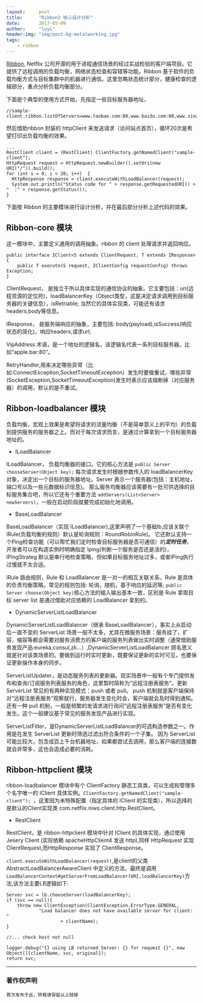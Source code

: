 ```yaml
---
layout:     post
title:      "Ribbon2 核心设计分析"
date:       2017-05-09
author:     "luyi"
header-img: "img/post-bg-metalworking.jpg"
tags:
    - ribbon
---
```


[Ribbon](https://github.com/Netflix/ribbon), Netflix 公司开源的用于进程通信场景的经过实战检验的客户端项目。它提供了远程调用的负载均衡，网络状态检查和容错等功能。Ribbon 基于软件的负载均衡方式与目标集群中的机器进行通信。这里忽略状态统计部分，健康检查的逻辑部分，重点分析负载均衡部分。

下面是个典型的使用方式开始，先指定一些目标服务器地址，

```
//sample-client.ribbon.listOfServers=www.taobao.com:80,www.baidu.com:80,www.sina.com:80
```
然后借助ribbon 封装的 httpClient 来发送请求（访问站点首页），循环20次是希望打印出负载均衡的效果。

```
...
RestClient client = (RestClient) ClientFactory.getNamedClient("sample-client");  
HttpRequest request = HttpRequest.newBuilder().setUri(new URI("/")).build();
for (int i = 0; i < 20; i++)  {
  HttpResponse response = client.executeWithLoadBalancer(request);
  System.out.println("Status code for " + response.getRequestedURI() + "  :" + response.getStatus());
}
```
下面按 Ribbon 的主要模块进行设计分析，并在最后部分分析上述代码的效果。

## Ribbon-core 模块
这一模块中，主要定义通用的调用抽象。ribbon 的 client 处理请求并返回响应。

```
public interface IClient<S extends ClientRequest, T extends IResponse> {
    public T execute(S request, IClientConfig requestConfig) throws Exception;
}
```
ClientRequest， 是独立于所以具体实现的通信协议的抽象。它主要包括：uri(远程资源的定位符)，loadBalancerKey（Object类型，这是决定请求调用到目标服务器的关键信息），isRetriable; 当然它的具体实现类，可能还有请求headers,body等信息。

IResponse， 是服务端响应的抽象，主要包括: body(payload),isSuccess(响应状态的简化)，响应headers,请求url;

VipAddress 术语，是一个地址的逻辑名，该逻辑名代表一系列目标服务器。比如“apple.bar:80”。

RetryHandler,用来决定哪些异常（比如:ConnectException,SocketTimeoutException）发生时要做重试，哪些异常(SocketException,SocketTimeoutException)发生时表示应该熔断掉（对应服务器）的调用，默认的是不重试。

## Ribbon-loadbalancer 模块

负载均衡，宏观上效果是希望将请求的流量均衡（不是简单意义上的平均）的负载到提供服务的服务器之上。而对于每次请求而言，是通过计算拿到一个目标服务器地址的。

- ILoadBalancer

ILoadBalancer， 负载均衡器的接口。它的核心方法是 `public Server chooseServer(Object key);` 每次请求发生时根据参数传入的 loadBalancerKey对象，决定出一个目标的服务器地址。Server 表示一个服务器(包括：主机地址，端口号以及一些元数据标识信息)。  那么服务均衡器应该需要有一批可供选择的目标服务集合吧，所以它还有个重要方法 `addServers(List<Server> newServers)`，一般在启动阶段就要完成初始化地调用。

- BaseLoadBalancer

BaseLoadBalancer（实现 ILoadBalancer),这里声明了一个基础lb,应该关联个 IRule(负载均衡的规则）默认是轮询规则：RoundRobinRule)。 它还默认支持一个Ping检查功能（可以帮忙我们定时检查目标服务器是否可通信）的***定时任务***，开发者可以在构造实例时明确指定 Iping(判断一个服务是否还是活的)，IPingStrateg 默认是串行地检查策略，但如果目标服务地址过多，或者IPing执行过慢就不太合适。

IRule 路由规则，Rule 和 LoadBalancer 是一对一的相互关联关系，Rule 是具体的负责均衡策略。常见的规则包括: 轮询，随机，基于响应的延迟等; `public Server choose(Object key)`核心方法的输入输出基本一致，区别是 Rule 拿取目标 server list 是通过借助对应依赖的 LoadBalancer 拿到的。


- DynamicServerListLoadBalancer

DynamicServerListLoadBalancer（继承 BaseLoadBalancer），事实上从启动后一直不变的 ServerList 场景一般不太多，尤其在微服务场景：服务挂了，扩容，缩容等都会需要对服务消费方的客户端的服务列表做出实时调整（通常借助服务发现产品:eureka,consul,zk...）,DynamicServerListLoadBalancer 顾名思义就是针对该类场景的。要做到运行时实时更新，既要保证更新的实时可见，也要保证更新操作本身的同步。

ServerListUpdater，是动态服务列表的更新器。现实场景中一般有个专门提供发布和查询/订阅服务列表服务的角色，这里暂时简称为”远程注册表服务”。更新 ServerList 常见的有两种实现模式：push 或者 pull。 push 机制就是客户端保持对“远程注册表服务”观察就行，服务器发生变化时会，客户端就会及时得到通知。 还有一种 pull 机制，一般是频繁的发请求进行询问“远程注册表服务”是否有变化发生。这个一般建议基于常见的服务发现产品进行实现。

ServerListFilter，是DynamicServerListLoadBalancer的可选构造参数之一。作用是在发生 ServerList 更新时筛选过滤出符合条件的一个子集。 因为 ServerList 可能比较大，包含成百上千台机器地址，如果都尝试去调用，那么客户端的连接数就会非常多，这也会造成必要的消耗。

## Ribbon-httpclient 模块

ribbon-loadbalancer 模块中有个 ClientFactory 静态工具类，可以生成和管理多个名字唯一的 IClient 具体实例。`ClientFactory.getNamedClient("sample-client"); `，这里因为未特殊配置（指定具体的 IClient 的实现类），所以选择的是默认的Client实现类 com.netflix.niws.client.http.RestClient。

- RestClient

RestClient，是 ribbon-httpclient 模块中针对 IClient 的具体实现，通过使用 Jesery Client (实际依赖 apacheHttpClient4 发送 http),同样 HttpRequest 实现 ClientRequest,而HttpResponse 实现了 ClientResponse。

`client.executeWithLoadBalancer(request)`,是client的父类 AbstractLoadBalancerAwareClient 中定义的方法，最终是调用 `LoadBalancerContext#getServerFromLoadBalancer(URI,loadBalancerKey)`方法,该方法主要LB逻辑如下:

```
Server svc = lb.chooseServer(loadBalancerKey);
if (svc == null){
    throw new ClientException(ClientException.ErrorType.GENERAL,
            "Load balancer does not have available server for client: "
                    + clientName);
}

//... check host not null

logger.debug("{} using LB returned Server: {} for request {}", new Object[]{clientName, svc, original});
return svc;
```

---
### 著作权声明

`首次发布于此，转载请保留以上链接`
